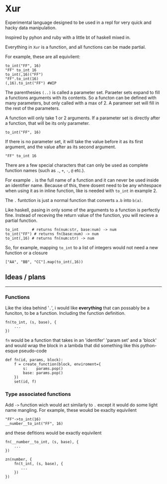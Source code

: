 # Xur

Experimental language designed to be used in a repl  for very quick and hacky data manipulation.

Inspired by pyhon and ruby with a little bt of haskell mixed in.

Everything in `Xur` is a function, and all functions can be made partial.

For example, these are all equivilent:
```
to_int("FF", 16)
"FF" to_int 16
to_int(,16)("FF")
"FF".to_int(16)
(,16).to_int("FF") #WIP
```
The parenthesies `(..)` is called a parameter set. Paraeter sets expand to fill a functions arguments with its contents. So a functon can be defined with many parameters, but only called with a max of 2. A parameer set will fill in the rest of the parameters.

A function will only take 1 or 2 arguments. If a parameter set is directly after a function, that will be its only parameter.
```
to_int("FF", 16)
```
If there is no parameter set, it will take the value before it as its first argument, and the value after as its second argument.
```
"FF" to_int 16
```

There are a few special characters that can only be used as complete function names (such as `.`, `+`, `-`, `@` etc.). 

 For example `.` is the full name of a function and it can never be used inside an identifier name. Because of this, there dosent need to be any whitespace when using it as in inline function, like is needed with `to_int` in example 2.


The `.` funtction is just a normal function that converts `a.b` into `b(a)`.

Like haskell, pasing in only some of the arguments to a function is perfectly fine. Instead of receving the return value of the function, you will recieve a partial function.

```
to_int      # returns fn(num:str, base:num) -> num
to_int("FF") # returns fn(base:num) -> num
to_int(,16) # returns fn(num:str) -> num
```

So, for example, mapping `to_int` to a list of integers would  not need a new function or a closure
```
["AA", "BB", "CC"].map(to_int(,16))
```


## Ideas / plans
---
### Functions
Like the idea behind '`.`', i would like **everything** that can possably be a funciton, to be a function. Including the function definition.
```
fn(to_int, (s, base), {
    ...
})
```

`fn` would be a function that takes in an 'identifer' 'param set' and a 'block' and would wrap the block in a lambda that did something like this python-esque pseudo-code

```
def fn(id, params, block):
    f = create_function(block, enviroment={
        s:    params.pop()
        base: params.pop()
    })
    set(id, f)
```

### Type associated functions

Add `->` function wich would act similarly to `.` except it would do some light name mangling.
For example, these woukd be exaclty equivilent
```
"FF"->to_int(16)
__number__to_int("FF", 16)
```
and these defitions would be exactly equivilent
```
fn(__number__to_int, (s, base), {
    ...
})

zn(number, {
    fn(t_int, (s, base), {
       ...
    })
})
```